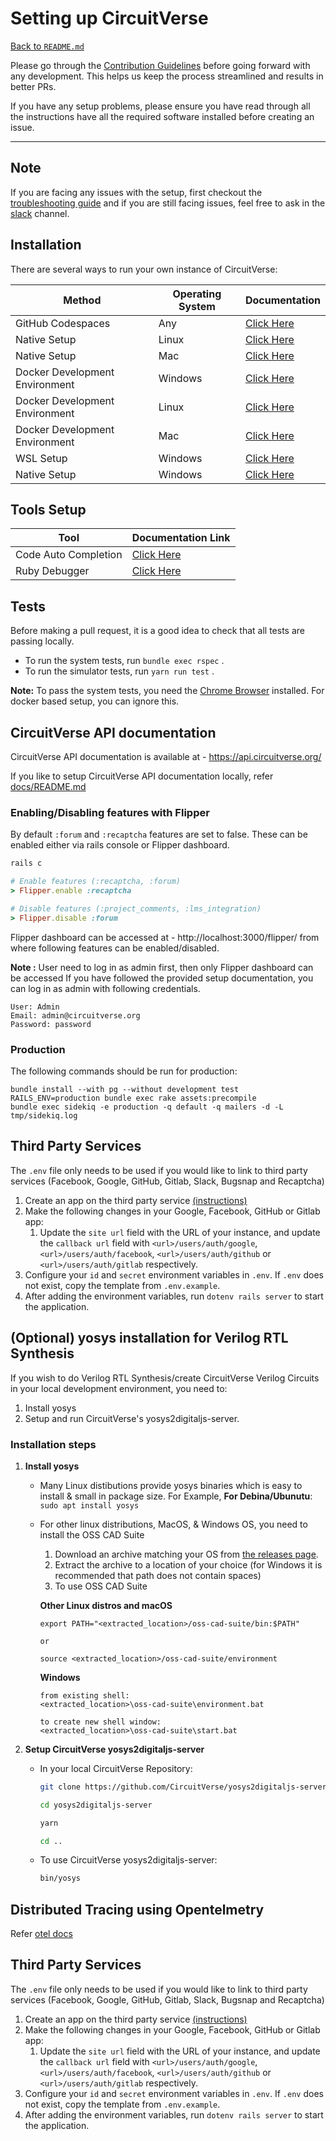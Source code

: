 # Setting up CircuitVerse
[Back to `README.md`](README.md)

Please go through the [Contribution Guidelines](CONTRIBUTING.md) before going forward with any development. This helps us keep the process streamlined and results in better PRs.

If you have any setup problems, please ensure you have read through all the instructions have all the required software installed before creating an issue.

---

## Note
If you are facing any issues with the setup, first checkout the [troubleshooting guide](https://github.com/CircuitVerse/CircuitVerse/tree/master/installation_docs/troubleshooting_guide.md) and if you are still facing issues, feel free to ask in the [slack](https://github.com/CircuitVerse/CircuitVerse/blob/master/README.md#community) channel.

## Installation
There are several ways to run your own instance of CircuitVerse:

| Method | Operating System | Documentation |
| --- | --- | --- |
| GitHub Codespaces | Any | [Click Here](https://github.com/CircuitVerse/CircuitVerse/tree/master/installation_docs/remote_development.md#github-codespaces) |
| Native Setup | Linux | [Click Here](https://github.com/CircuitVerse/CircuitVerse/tree/master/installation_docs/manual/linux.md) |
| Native Setup | Mac | [Click Here](https://github.com/CircuitVerse/CircuitVerse/tree/master/installation_docs/manual/mac.md) |
| Docker Development Environment | Windows | [Click Here](https://github.com/CircuitVerse/CircuitVerse/tree/master/installation_docs/docker.md#windows) |
| Docker Development Environment | Linux | [Click Here](https://github.com/CircuitVerse/CircuitVerse/tree/master/installation_docs/docker.md#linux) |
| Docker Development Environment | Mac | [Click Here](https://github.com/CircuitVerse/CircuitVerse/tree/master/installation_docs/docker.md#macos) |
| WSL Setup | Windows | [Click Here](https://github.com/CircuitVerse/CircuitVerse/tree/master/installation_docs/manual/windows-wsl.md) |
| Native Setup | Windows | [Click Here](https://github.com/CircuitVerse/CircuitVerse/tree/master/installation_docs/manual/windows.md) |


## Tools Setup
| Tool | Documentation Link |
| --- | --- |
| Code Auto Completion | [Click Here](https://github.com/CircuitVerse/CircuitVerse/blob/master/LSP-SETUP.md) |
| Ruby Debugger | [Click Here](https://github.com/CircuitVerse/CircuitVerse/blob/master/DEBUGGER-SETUP.md) |

## Tests
Before making a pull request, it is a good idea to check that all tests are passing locally.

- To run the system tests, run `bundle exec rspec` .
- To run the simulator tests, run `yarn run test` .

**Note:** To pass the system tests, you need the [Chrome Browser](https://www.google.com/chrome/) installed. For docker based setup, you can ignore this.


## CircuitVerse API documentation
CircuitVerse API documentation is available at - https://api.circuitverse.org/

If you like to setup CircuitVerse API documentation locally, refer [docs/README.md](docs/README.md)


### Enabling/Disabling features with Flipper 
By default `:forum` and `:recaptcha` features are set to false. These can be enabled either via rails console or Flipper dashboard.
```ruby
rails c

# Enable features (:recaptcha, :forum)
> Flipper.enable :recaptcha

# Disable features (:project_comments, :lms_integration)
> Flipper.disable :forum
```
Flipper dashboard can be accessed at - http://localhost:3000/flipper/ from where following features can be enabled/disabled.

**Note :** User need to log in as admin first, then only Flipper dashboard can be accessed
If you have followed the provided setup documentation, you can log in as admin with following credentials.
```
User: Admin
Email: admin@circuitverse.org
Password: password
```

### Production
The following commands should be run for production:
```
bundle install --with pg --without development test
RAILS_ENV=production bundle exec rake assets:precompile
bundle exec sidekiq -e production -q default -q mailers -d -L tmp/sidekiq.log
```

## Third Party Services
The `.env` file only needs to be used if you would like to link to third party services (Facebook, Google, GitHub, Gitlab, Slack, Bugsnap and Recaptcha)

1. Create an app on the third party service [(instructions)](https://github.com/CircuitVerse/CircuitVerse/wiki/Create-Apps)
2. Make the following changes in your Google, Facebook, GitHub or Gitlab app:
   1.  Update the `site url` field with the URL of your instance, and update the `callback url` field with `<url>/users/auth/google`, `<url>/users/auth/facebook`, `<url>/users/auth/github` or `<url>/users/auth/gitlab`  respectively.
3. Configure your `id` and `secret` environment variables in `.env`. If `.env` does not exist, copy the template from `.env.example`.
4. After adding the environment variables, run `dotenv rails server` to start the application.

## (Optional) yosys installation for Verilog RTL Synthesis
If you wish to do Verilog RTL Synthesis/create CircuitVerse Verilog Circuits in your local development environment, you need to:
1. Install yosys
2. Setup and run CircuitVerse's yosys2digitaljs-server.

### Installation steps
1. **Install yosys**
   - Many Linux distibutions provide yosys binaries which is easy to install & small in package size. For Example,
**For Debina/Ubunutu**:
  ```sudo apt install yosys```
   - For other linux distributions, MacOS, & Windows OS, you need to install the OSS CAD Suite
      1. Download an archive matching your OS from [the releases page](https://github.com/YosysHQ/oss-cad-suite-build/releases/latest).
      2. Extract the archive to a location of your choice (for Windows it is recommended that path does not contain spaces)
      3. To use OSS CAD Suite

      **Other Linux distros and macOS**
      ```shell
      export PATH="<extracted_location>/oss-cad-suite/bin:$PATH"

      or

      source <extracted_location>/oss-cad-suite/environment
      ```
      **Windows**
      ```
      from existing shell:
      <extracted_location>\oss-cad-suite\environment.bat

      to create new shell window:
      <extracted_location>\oss-cad-suite\start.bat
      ```

2. **Setup CircuitVerse yosys2digitaljs-server**
    - In your local CircuitVerse Repository:
      ```sh
      git clone https://github.com/CircuitVerse/yosys2digitaljs-server.git

      cd yosys2digitaljs-server

      yarn

      cd ..
      ```
    - To use CircuitVerse yosys2digitaljs-server:
      ```sh
      bin/yosys
      ```

## Distributed Tracing using Opentelmetry

Refer [otel docs](./.otel)

## Third Party Services
The `.env` file only needs to be used if you would like to link to third party services (Facebook, Google, GitHub, Gitlab, Slack, Bugsnap and Recaptcha)

1. Create an app on the third party service [(instructions)](https://github.com/CircuitVerse/CircuitVerse/wiki/Create-Apps)
2. Make the following changes in your Google, Facebook, GitHub or Gitlab app:
   1.  Update the `site url` field with the URL of your instance, and update the `callback url` field with `<url>/users/auth/google`, `<url>/users/auth/facebook`, `<url>/users/auth/github` or `<url>/users/auth/gitlab`  respectively.
3. Configure your `id` and `secret` environment variables in `.env`. If `.env` does not exist, copy the template from `.env.example`.
4. After adding the environment variables, run `dotenv rails server` to start the application.
